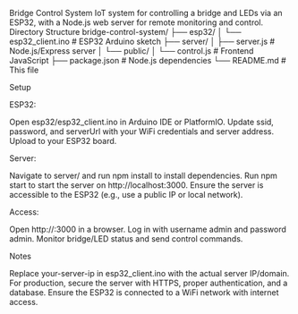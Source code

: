 Bridge Control System
IoT system for controlling a bridge and LEDs via an ESP32, with a Node.js web server for remote monitoring and control.
Directory Structure
bridge-control-system/
├── esp32/
│   └── esp32_client.ino        # ESP32 Arduino sketch
├── server/
│   ├── server.js              # Node.js/Express server
│   └── public/
│       └── control.js         # Frontend JavaScript
├── package.json               # Node.js dependencies
└── README.md                  # This file

Setup

ESP32:

Open esp32/esp32_client.ino in Arduino IDE or PlatformIO.
Update ssid, password, and serverUrl with your WiFi credentials and server address.
Upload to your ESP32 board.


Server:

Navigate to server/ and run npm install to install dependencies.
Run npm start to start the server on http://localhost:3000.
Ensure the server is accessible to the ESP32 (e.g., use a public IP or local network).


Access:

Open http://<server-ip>:3000 in a browser.
Log in with username admin and password admin.
Monitor bridge/LED status and send control commands.



Notes

Replace your-server-ip in esp32_client.ino with the actual server IP/domain.
For production, secure the server with HTTPS, proper authentication, and a database.
Ensure the ESP32 is connected to a WiFi network with internet access.
